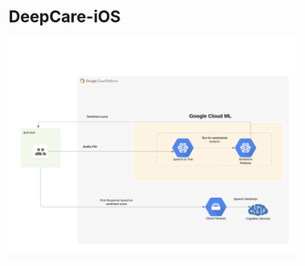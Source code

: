 # DeepCare-iOS
![image](https://github.com/Deep-Care/DeepCare-iOS/blob/develop/Screen%20Shot%202020-02-02%20at%204.59.40%20AM.png)
